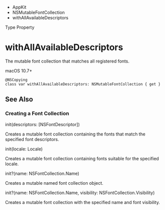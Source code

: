 

- AppKit
- NSMutableFontCollection
-  withAllAvailableDescriptors 

Type Property

# withAllAvailableDescriptors

The mutable font collection that matches all registered fonts.

macOS 10.7+

``` source
@NSCopying
class var withAllAvailableDescriptors: NSMutableFontCollection { get }
```

## See Also

### Creating a Font Collection

init(descriptors: [NSFontDescriptor])

Creates a mutable font collection containing the fonts that match the specified font descriptors.

init(locale: Locale)

Creates a mutable font collection containing fonts suitable for the specified locale.

init?(name: NSFontCollection.Name)

Creates a mutable named font collection object.

init?(name: NSFontCollection.Name, visibility: NSFontCollection.Visibility)

Creates a mutable font collection with the specified name and font visibility.

